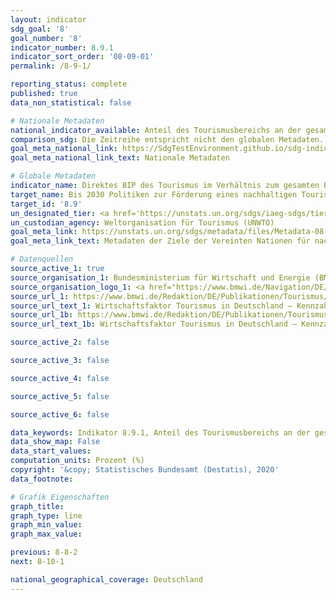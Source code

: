 ```yaml
---
layout: indicator
sdg_goal: '8'
goal_number: '8'
indicator_number: 8.9.1
indicator_sort_order: '08-09-01'
permalink: /8-9-1/

reporting_status: complete
published: true
data_non_statistical: false

# Nationale Metadaten
national_indicator_available: Anteil des Tourismusbereichs an der gesamten Bruttowertschöpfung
comparison_sdg: Die Zeitreihe entspricht nicht den globalen Metadaten. Während die globalen Metadaten die Messung der Zeitreihe in Bezug auf das Bruttoinlandsprodukt (BIP) verlangen, wird die vorliegende Zeitreihe in Bezug auf die Bruttowertschöpfung gemessen.
goal_meta_national_link: https://SdgTestEnvironment.github.io/sdg-indicators/public/MetaDe/8.9.1.pdf
goal_meta_national_link_text: Nationale Metadaten

# Globale Metadaten
indicator_name: Direktes BIP des Tourismus im Verhältnis zum gesamten BIP und als Wachstumsrate
target_name: Bis 2030 Politiken zur Förderung eines nachhaltigen Tourismus erarbeiten und umsetzen, der Arbeitsplätze schafft und die lokale Kultur und lokale Produkte fördert
target_id: '8.9'
un_designated_tier: <a href='https://unstats.un.org/sdgs/iaeg-sdgs/tier-classification/' title='Klicken Sie hier um weitere Informationen zur UN-Tier-Klassifikation zu erhalten.'>Tier II</a>
un_custodian_agency: Weltorganisation für Tourismus (UNWTO)
goal_meta_link: https://unstats.un.org/sdgs/metadata/files/Metadata-08-09-01.pdf
goal_meta_link_text: Metadaten der Ziele der Vereinten Nationen für nachhaltige Entwicklung

# Datenquellen
source_active_1: true
source_organisation_1: Bundesministerium für Wirtschaft und Energie (BMWi)
source_organisation_logo_1: <a href="https://www.bmwi.de/Navigation/DE/Home/home.html"><img src="https://g205sdgs.github.io/sdg-indicators/public/OrgImgDe/bmwi.png" alt="Logo bmwi" style="height:60px; width:148px"/></a>
source_url_1: https://www.bmwi.de/Redaktion/DE/Publikationen/Tourismus/wirtschaftsfaktor-tourismus-deutschland-2012.html
source_url_text_1: Wirtschaftsfaktor Tourismus in Deutschland – Kennzahlen einer umsatzstarken Querschnittsbranche (Daten von 2010)
source_url_1b: https://www.bmwi.de/Redaktion/DE/Publikationen/Tourismus/wirtschaftsfaktor-tourismus-in-deutschland-lang.pdf
source_url_text_1b: Wirtschaftsfaktor Tourismus in Deutschland – Kennzahlen einer umsatzstarken Querschnittsbranche (Daten von 2015)

source_active_2: false

source_active_3: false

source_active_4: false

source_active_5: false

source_active_6: false

data_keywords: Indikator 8.9.1, Anteil des Tourismusbereichs an der gesamten Bruttowertschöpfung, Weltorganisation für Tourismus (UNWTO), Bundesministerium für Wirtschaft und Energie (BMWI)
data_show_map: False
data_start_values: 
computation_units: Prozent (%)
copyright: '&copy; Statistisches Bundesamt (Destatis), 2020'
data_footnote: 

# Grafik Eigenschaften
graph_title: 
graph_type: line
graph_min_value: 
graph_max_value: 

previous: 8-8-2
next: 8-10-1

national_geographical_coverage: Deutschland
---
```


<span></span>